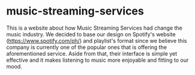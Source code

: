 # music-streaming-services

This is a website about how Music Streaming Services had change the music industry. We decided to base our design on Spotify's website (https://www.spotify.com/ph/) and playlist's format since we believe this company is currently one of the popular ones that is offering the aforementioned service. Aside from that, their interface is simple yet effective and it makes listening to music more enjoyable and fitting to our mood.
